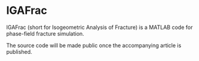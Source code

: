# IGAFrac
IGAFrac (short for Isogeometric Analysis of Fracture) is a MATLAB code for phase-field fracture simulation.

The source code will be made public once the accompanying article is published.
